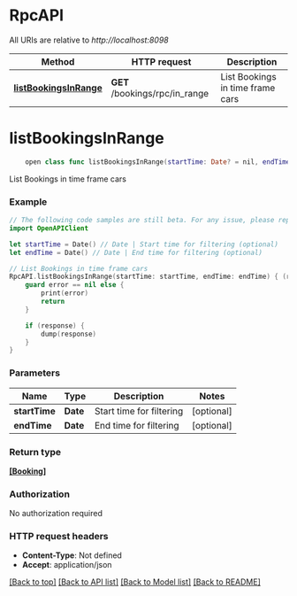 # RpcAPI

All URIs are relative to *http://localhost:8098*

Method | HTTP request | Description
------------- | ------------- | -------------
[**listBookingsInRange**](RpcAPI.md#listbookingsinrange) | **GET** /bookings/rpc/in_range | List Bookings in time frame cars


# **listBookingsInRange**
```swift
    open class func listBookingsInRange(startTime: Date? = nil, endTime: Date? = nil, completion: @escaping (_ data: [Booking]?, _ error: Error?) -> Void)
```

List Bookings in time frame cars

### Example
```swift
// The following code samples are still beta. For any issue, please report via http://github.com/OpenAPITools/openapi-generator/issues/new
import OpenAPIClient

let startTime = Date() // Date | Start time for filtering (optional)
let endTime = Date() // Date | End time for filtering (optional)

// List Bookings in time frame cars
RpcAPI.listBookingsInRange(startTime: startTime, endTime: endTime) { (response, error) in
    guard error == nil else {
        print(error)
        return
    }

    if (response) {
        dump(response)
    }
}
```

### Parameters

Name | Type | Description  | Notes
------------- | ------------- | ------------- | -------------
 **startTime** | **Date** | Start time for filtering | [optional] 
 **endTime** | **Date** | End time for filtering | [optional] 

### Return type

[**[Booking]**](Booking.md)

### Authorization

No authorization required

### HTTP request headers

 - **Content-Type**: Not defined
 - **Accept**: application/json

[[Back to top]](#) [[Back to API list]](../README.md#documentation-for-api-endpoints) [[Back to Model list]](../README.md#documentation-for-models) [[Back to README]](../README.md)

